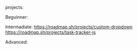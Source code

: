 projects:

Beguinner:

Intermadiate:
https://roadmap.sh/projects/custom-dropdown
https://roadmap.sh/projects/task-tracker-js

Advanced:

